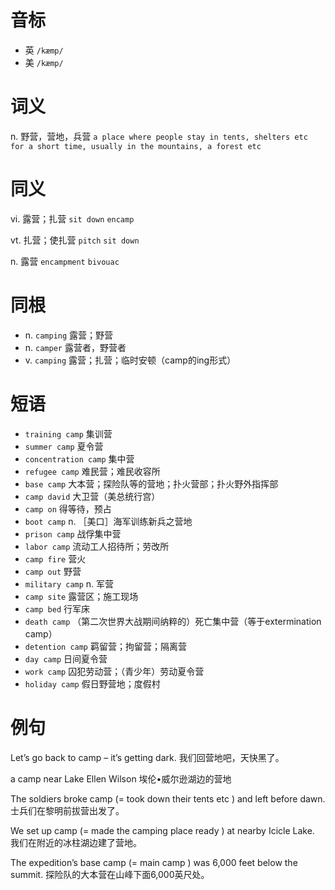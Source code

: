 # 音标

- 英 `/kæmp/`
- 美 `/kæmp/`

# 词义

n. 野营，营地，兵营
`a place where people stay in tents, shelters etc for a short time, usually in the mountains, a forest etc`

# 同义

vi. 露营；扎营
`sit down` `encamp`

vt. 扎营；使扎营
`pitch` `sit down`

n. 露营
`encampment` `bivouac`

# 同根

- n. `camping` 露营；野营
- n. `camper` 露营者，野营者
- v. `camping` 露营；扎营；临时安顿（camp的ing形式）

# 短语

- `training camp` 集训营
- `summer camp` 夏令营
- `concentration camp` 集中营
- `refugee camp` 难民营；难民收容所
- `base camp` 大本营；探险队等的营地；扑火营部；扑火野外指挥部
- `camp david` 大卫营（美总统行宫）
- `camp on` 得等待，预占
- `boot camp` n. ［美口］海军训练新兵之营地
- `prison camp` 战俘集中营
- `labor camp` 流动工人招待所；劳改所
- `camp fire` 营火
- `camp out` 野营
- `military camp` n. 军营
- `camp site` 露营区；施工现场
- `camp bed` 行军床
- `death camp` （第二次世界大战期间纳粹的）死亡集中营（等于extermination camp）
- `detention camp` 羁留营；拘留营；隔离营
- `day camp` 日间夏令营
- `work camp` 囚犯劳动营；（青少年）劳动夏令营
- `holiday camp` 假日野营地；度假村

# 例句

Let’s go back to camp – it’s getting dark.
我们回营地吧，天快黑了。

a camp near Lake Ellen Wilson
埃伦•威尔逊湖边的营地

The soldiers broke camp (= took down their tents etc ) and left before dawn.
士兵们在黎明前拔营出发了。

We set up camp (= made the camping place ready ) at nearby Icicle Lake.
我们在附近的冰柱湖边建了营地。

The expedition’s base camp (= main camp ) was 6,000 feet below the summit.
探险队的大本营在山峰下面6,000英尺处。



